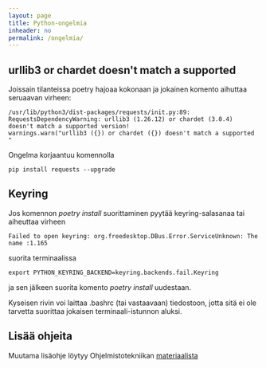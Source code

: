 ```yaml
---
layout: page
title: Python-ongelmia
inheader: no
permalink: /ongelmia/
---
```


## urllib3 or chardet doesn't match a supported 

Joissain tilanteissa poetry hajoaa kokonaan ja jokainen komento aihuttaa seruaavan virheen:

```
/usr/lib/python3/dist-packages/requests/init.py:89: RequestsDependencyWarning: urllib3 (1.26.12) or chardet (3.0.4) doesn't match a supported version!
warnings.warn("urllib3 ({}) or chardet ({}) doesn't match a supported "
```

Ongelma korjaantuu komennolla

```
pip install requests --upgrade
```

## Keyring

Jos komennon _poetry install_ suorittaminen pyytää keyring-salasanaa tai aiheuttaa virheen

```
Failed to open keyring: org.freedesktop.DBus.Error.ServiceUnknown: The name :1.165
```

suorita terminaalissa 

```
export PYTHON_KEYRING_BACKEND=keyring.backends.fail.Keyring
```

ja sen jälkeen suorita komento _poetry install_ uudestaan. 

Kyseisen rivin voi laittaa .bashrc (tai vastaavaan) tiedostoon, jotta sitä ei ole tarvetta suorittaa jokaisen terminaali-istunnon aluksi.

## Lisää ohjeita

Muutama lisäohje löytyy Ohjelmistotekniikan [materiaalista](https://ohjelmistotekniikka-hy.github.io/python/viikko2#ratkaisuja-yleisiin-ongelmiin)